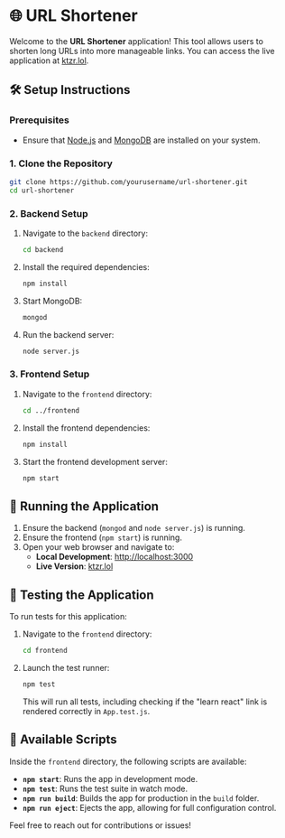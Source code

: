 # 🌐 URL Shortener

Welcome to the **URL Shortener** application! This tool allows users to shorten long URLs into more manageable links. You can access the live application at [ktzr.lol](https://ktzr.lol).

## 🛠️ Setup Instructions

### Prerequisites

- Ensure that [Node.js](https://nodejs.org/) and [MongoDB](https://www.mongodb.com/) are installed on your system.

### 1. Clone the Repository

```bash
git clone https://github.com/yourusername/url-shortener.git
cd url-shortener
```

### 2. Backend Setup

1. Navigate to the `backend` directory:
   ```bash
   cd backend
   ```
2. Install the required dependencies:
   ```bash
   npm install
   ```
3. Start MongoDB:
   ```bash
   mongod
   ```
4. Run the backend server:
   ```bash
   node server.js
   ```

### 3. Frontend Setup

1. Navigate to the `frontend` directory:
   ```bash
   cd ../frontend
   ```
2. Install the frontend dependencies:
   ```bash
   npm install
   ```
3. Start the frontend development server:
   ```bash
   npm start
   ```

## 🚀 Running the Application

1. Ensure the backend (`mongod` and `node server.js`) is running.
2. Ensure the frontend (`npm start`) is running.
3. Open your web browser and navigate to:
   - **Local Development**: [http://localhost:3000](http://localhost:3000)
   - **Live Version**: [ktzr.lol](https://ktzr.lol)

## 🧪 Testing the Application

To run tests for this application:

1. Navigate to the `frontend` directory:
   ```bash
   cd frontend
   ```
2. Launch the test runner:
   ```bash
   npm test
   ```
   This will run all tests, including checking if the "learn react" link is rendered correctly in `App.test.js`.

## 📜 Available Scripts

Inside the `frontend` directory, the following scripts are available:

- **`npm start`**: Runs the app in development mode.
- **`npm test`**: Runs the test suite in watch mode.
- **`npm run build`**: Builds the app for production in the `build` folder.
- **`npm run eject`**: Ejects the app, allowing for full configuration control.

Feel free to reach out for contributions or issues!
